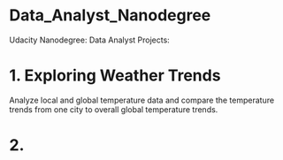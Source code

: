 # Data_Analyst_Nanodegree
Udacity Nanodegree: Data Analyst Projects: 

# 1. Exploring Weather Trends
Analyze local and global temperature data and compare the temperature trends from one city to overall global temperature trends.

# 2. 
